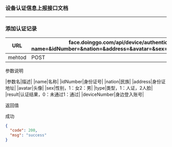 ### 设备认证信息上报接口文档 ###
---

###  添加认证记录

|URL|face.doinggo.com/api/device/authentication/record/add?name=&idNumber=&nation=&address=&avatar=&sex=&type=&result=&deviceNumber=|
|---|---|
|mehtod|POST|

参数说明

|参数名|描述|
|name|名称|
|idNumber|身份证号|
|nation|民族|
|address|身份证地址|
|avatar|头像|
|sex|性别，1：女2：男|
|type|类型，1：人证，2人脸|
|result|认证结果，0：未通过1：通过|
|deviceNumber|身边登入账号|

返回值

成功

```json
{
  "code": 200,
  "msg": "success"
}
```
